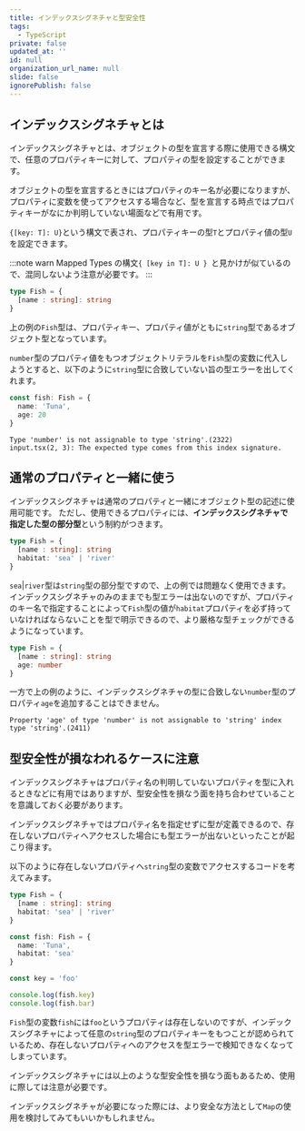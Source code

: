 ```yaml
---
title: インデックスシグネチャと型安全性
tags:
  - TypeScript
private: false
updated_at: ''
id: null
organization_url_name: null
slide: false
ignorePublish: false
---
```

## インデックスシグネチャとは
インデックスシグネチャとは、オブジェクトの型を宣言する際に使用できる構文で、任意のプロパティキーに対して、プロパティの型を設定することができます。

オブジェクトの型を宣言するときにはプロパティのキー名が必要になりますが、プロパティに変数を使ってアクセスする場合など、型を宣言する時点ではプロパティキーがなにか判明していない場面などで有用です。

`{[key: T]: U}`という構文で表され、プロパティキーの型`T`とプロパティ値の型`U`を設定できます。

:::note warn
Mapped Types の構文`{ [key in T]: U } `と見かけが似ているので、混同しないよう注意が必要です。
:::


```ts
type Fish = {
  [name : string]: string
}
```
上の例の`Fish`型は、プロパティキー、プロパティ値がともに`string`型であるオブジェクト型となっています。

`number`型のプロパティ値をもつオブジェクトリテラルを`Fish`型の変数に代入しようとすると、以下のように`string`型に合致していない旨の型エラーを出してくれます。
```ts
const fish: Fish = {
  name: 'Tuna',
  age: 20
}
```
```
Type 'number' is not assignable to type 'string'.(2322)
input.tsx(2, 3): The expected type comes from this index signature.
```

## 通常のプロパティと一緒に使う
インデックスシグネチャは通常のプロパティと一緒にオブジェクト型の記述に使用可能です。
ただし、使用できるプロパティには、**インデックスシグネチャで指定した型の部分型**という制約がつきます。
```ts
type Fish = {
  [name : string]: string
  habitat: 'sea' | 'river'
}
```
`sea`|`river`型は`string`型の部分型ですので、上の例では問題なく使用できます。
インデックスシグネチャのみのままでも型エラーは出ないのですが、プロパティのキー名で指定することによって`Fish`型の値が`habitat`プロパティを必ず持っていなければならないことを型で明示できるので、より厳格な型チェックができるようになっています。


```ts
type Fish = {
  [name : string]: string
  age: number
}

```
一方で上の例のように、インデックスシグネチャの型に合致しない`number`型のプロパティ`age`を追加することはできません。
```
Property 'age' of type 'number' is not assignable to 'string' index type 'string'.(2411)
```

## 型安全性が損なわれるケースに注意
インデックスシグネチャはプロパティ名の判明していないプロパティを型に入れるときなどに有用ではありますが、型安全性を損なう面を持ち合わせていることを意識しておく必要があります。

インデックスシグネチャではプロパティ名を指定せずに型が定義できるので、存在しないプロパティへアクセスした場合にも型エラーが出ないといったことが起こり得ます。

以下のように存在しないプロパティへ`string`型の変数でアクセスするコードを考えてみます。
```ts
type Fish = {
  [name : string]: string
  habitat: 'sea' | 'river'
}

const fish: Fish = {
  name: 'Tuna',
  habitat: 'sea'
}

const key = 'foo'

console.log(fish.key)
console.log(fish.bar)
```

`Fish`型の変数`fish`には`foo`というプロパティは存在しないのですが、インデックスシグネチャによって任意の`string`型のプロパティキーをもつことが認められているため、存在しないプロパティへのアクセスを型エラーで検知できなくなってしまっています。

インデックスシグネチャには以上のような型安全性を損なう面もあるため、使用に際しては注意が必要です。

インデックスシグネチャが必要になった際には、より安全な方法として`Map`の使用を検討してみてもいいかもしれません。